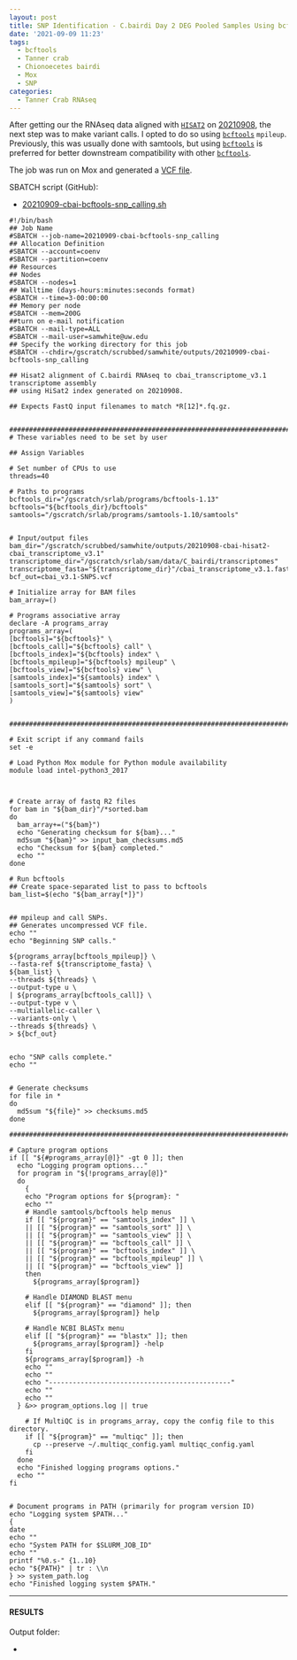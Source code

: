 ```yaml
---
layout: post
title: SNP Identification - C.bairdi Day 2 DEG Pooled Samples Using bcftools on Mox
date: '2021-09-09 11:23'
tags: 
  - bcftools
  - Tanner crab
  - Chionoecetes bairdi
  - Mox
  - SNP
categories: 
  - Tanner Crab RNAseq
---
```

After getting our the RNAseq data aligned with [`HISAT2`](https://daehwankimlab.github.io/hisat2/) on [20210908](https://robertslab.github.io/sams-notebook/2021/09/08/RNAseq-Alignments-C.bairdi-Day-2-Infected-Uninfected-Temperature-Increase-Decrease-RNAseq-to-cbai_transcriptome_v3.1.fasta-with-Hisat2-on-Mox.html), the next step was to make variant calls. I opted to do so using [`bcftools`](https://samtools.github.io/bcftools/bcftools.html#common_options) `mpileup`. Previously, this was usually done with samtools, but using [`bcftools`](https://samtools.github.io/bcftools/bcftools.html#common_options) is preferred for better downstream compatibility with other [`bcftools`](https://samtools.github.io/bcftools/bcftools.html#common_options).

The job was run on Mox and generated a [VCF file](https://samtools.github.io/hts-specs/VCFv4.2.pdf).

SBATCH script (GitHub):

- [20210909-cbai-bcftools-snp_calling.sh](https://github.com/RobertsLab/sams-notebook/blob/master/sbatch_scripts/20210909-cbai-bcftools-snp_calling.sh)

```shell
#!/bin/bash
## Job Name
#SBATCH --job-name=20210909-cbai-bcftools-snp_calling
## Allocation Definition
#SBATCH --account=coenv
#SBATCH --partition=coenv
## Resources
## Nodes
#SBATCH --nodes=1
## Walltime (days-hours:minutes:seconds format)
#SBATCH --time=3-00:00:00
## Memory per node
#SBATCH --mem=200G
##turn on e-mail notification
#SBATCH --mail-type=ALL
#SBATCH --mail-user=samwhite@uw.edu
## Specify the working directory for this job
#SBATCH --chdir=/gscratch/scrubbed/samwhite/outputs/20210909-cbai-bcftools-snp_calling

## Hisat2 alignment of C.bairdi RNAseq to cbai_transcriptome_v3.1 transcriptome assembly
## using HiSat2 index generated on 20210908.

## Expects FastQ input filenames to match *R[12]*.fq.gz.


###################################################################################
# These variables need to be set by user

## Assign Variables

# Set number of CPUs to use
threads=40

# Paths to programs
bcftools_dir="/gscratch/srlab/programs/bcftools-1.13"
bcftools="${bcftools_dir}/bcftools"
samtools="/gscratch/srlab/programs/samtools-1.10/samtools"


# Input/output files
bam_dir="/gscratch/scrubbed/samwhite/outputs/20210908-cbai-hisat2-cbai_transcriptome_v3.1"
transcriptome_dir="/gscratch/srlab/sam/data/C_bairdi/transcriptomes"
transcriptome_fasta="${transcriptome_dir}"/cbai_transcriptome_v3.1.fasta
bcf_out=cbai_v3.1-SNPS.vcf

# Initialize array for BAM files
bam_array=()

# Programs associative array
declare -A programs_array
programs_array=(
[bcftools]="${bcftools}" \
[bcftools_call]="${bcftools} call" \
[bcftools_index]="${bcftools} index" \
[bcftools_mpileup]="${bcftools} mpileup" \
[bcftools_view]="${bcftools} view" \
[samtools_index]="${samtools} index" \
[samtools_sort]="${samtools} sort" \
[samtools_view]="${samtools} view"
)


###################################################################################################

# Exit script if any command fails
set -e

# Load Python Mox module for Python module availability
module load intel-python3_2017



# Create array of fastq R2 files
for bam in "${bam_dir}"/*sorted.bam
do
  bam_array+=("${bam}")
  echo "Generating checksum for ${bam}..."
  md5sum "${bam}" >> input_bam_checksums.md5
  echo "Checksum for ${bam} completed."
  echo ""
done

# Run bcftools
## Create space-separated list to pass to bcftools
bam_list=$(echo "${bam_array[*]}")


## mpileup and call SNPs.
## Generates uncompressed VCF file.
echo ""
echo "Beginning SNP calls."

${programs_array[bcftools_mpileup]} \
--fasta-ref ${transcriptome_fasta} \
${bam_list} \
--threads ${threads} \
--output-type u \
| ${programs_array[bcftools_call]} \
--output-type v \
--multiallelic-caller \
--variants-only \
--threads ${threads} \
> ${bcf_out}


echo "SNP calls complete."
echo ""


# Generate checksums
for file in *
do
  md5sum "${file}" >> checksums.md5
done

#######################################################################################################

# Capture program options
if [[ "${#programs_array[@]}" -gt 0 ]]; then
  echo "Logging program options..."
  for program in "${!programs_array[@]}"
  do
    {
    echo "Program options for ${program}: "
    echo ""
    # Handle samtools/bcftools help menus
    if [[ "${program}" == "samtools_index" ]] \
    || [[ "${program}" == "samtools_sort" ]] \
    || [[ "${program}" == "samtools_view" ]] \
    || [[ "${program}" == "bcftools_call" ]] \
    || [[ "${program}" == "bcftools_index" ]] \
    || [[ "${program}" == "bcftools_mpileup" ]] \
    || [[ "${program}" == "bcftools_view" ]]
    then
      ${programs_array[$program]}

    # Handle DIAMOND BLAST menu
    elif [[ "${program}" == "diamond" ]]; then
      ${programs_array[$program]} help

    # Handle NCBI BLASTx menu
    elif [[ "${program}" == "blastx" ]]; then
      ${programs_array[$program]} -help
    fi
    ${programs_array[$program]} -h
    echo ""
    echo ""
    echo "----------------------------------------------"
    echo ""
    echo ""
  } &>> program_options.log || true

    # If MultiQC is in programs_array, copy the config file to this directory.
    if [[ "${program}" == "multiqc" ]]; then
      cp --preserve ~/.multiqc_config.yaml multiqc_config.yaml
    fi
  done
  echo "Finished logging programs options."
  echo ""
fi


# Document programs in PATH (primarily for program version ID)
echo "Logging system $PATH..."
{
date
echo ""
echo "System PATH for $SLURM_JOB_ID"
echo ""
printf "%0.s-" {1..10}
echo "${PATH}" | tr : \\n
} >> system_path.log
echo "Finished logging system $PATH."
```

---

#### RESULTS

Output folder:

- []()

